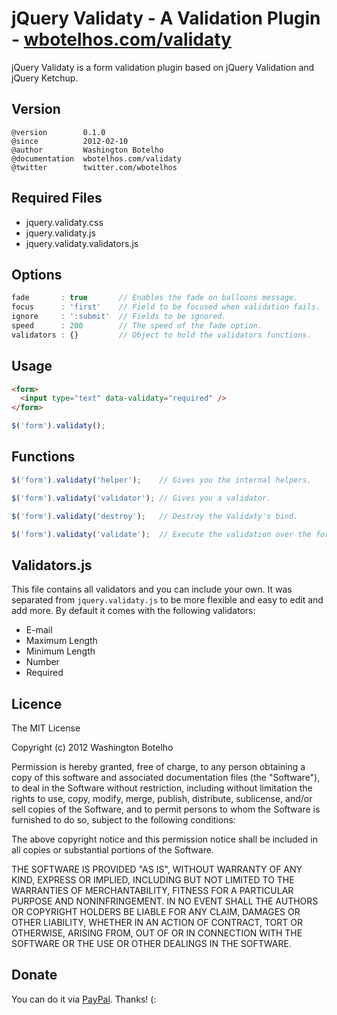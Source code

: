 # jQuery Validaty - A Validation Plugin - [wbotelhos.com/validaty](http://wbotelhos.com/validaty)

jQuery Validaty is a form validation plugin based on jQuery Validation and jQuery Ketchup.

## Version

```
@version        0.1.0
@since          2012-02-10
@author         Washington Botelho
@documentation  wbotelhos.com/validaty
@twitter        twitter.com/wbotelhos
```

## Required Files

+ jquery.validaty.css
+ jquery.validaty.js
+ jquery.validaty.validators.js

## Options

```js
fade       : true       // Enables the fade on balloons message.
focus      : 'first'    // Field to be focused when validation fails.
ignore     : ':submit'  // Fields to be ignored.
speed      : 200        // The speed of the fade option.
validators : {}         // Object to hold the validators functions.
```

## Usage

```html
<form>
  <input type="text" data-validaty="required" />
</form>
```

```js
$('form').validaty();
```

## Functions

```js
$('form').validaty('helper');    // Gives you the internal helpers.

$('form').validaty('validator'); // Gives you a validator.

$('form').validaty('destroy');   // Destroy the Validaty's bind.

$('form').validaty('validate');  // Execute the validation over the form.
```

## Validators.js

This file contains all validators and you can include your own.
It was separated from `jquery.validaty.js` to be more flexible and easy to edit and add more.
By default it comes with the following validators:

+ E-mail
+ Maximum Length
+ Minimum Length
+ Number
+ Required

## Licence

The MIT License

Copyright (c) 2012 Washington Botelho

Permission is hereby granted, free of charge, to any person obtaining a copy of this software and associated documentation files (the "Software"), to deal in the Software without restriction, including without limitation the rights to use, copy, modify, merge, publish, distribute, sublicense, and/or sell copies of the Software, and to permit persons to whom the Software is furnished to do so, subject to the following conditions:

The above copyright notice and this permission notice shall be included in all copies or substantial portions of the Software.

THE SOFTWARE IS PROVIDED "AS IS", WITHOUT WARRANTY OF ANY KIND, EXPRESS OR IMPLIED, INCLUDING BUT NOT LIMITED TO THE WARRANTIES OF MERCHANTABILITY, FITNESS FOR A PARTICULAR PURPOSE AND NONINFRINGEMENT. IN NO EVENT SHALL THE AUTHORS OR COPYRIGHT HOLDERS BE LIABLE FOR ANY CLAIM, DAMAGES OR OTHER LIABILITY, WHETHER IN AN ACTION OF CONTRACT, TORT OR OTHERWISE, ARISING FROM, OUT OF OR IN CONNECTION WITH THE SOFTWARE OR THE USE OR OTHER DEALINGS IN THE SOFTWARE.

## Donate

You can do it via [PayPal](https://www.paypal.com/cgi-bin/webscr?cmd=_donations&business=X8HEP2878NDEG&item_name=jQuery%20Validaty). Thanks! (:
